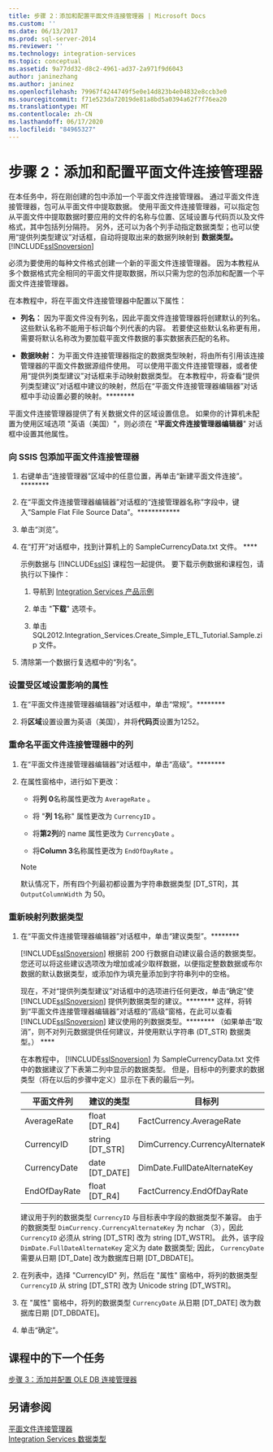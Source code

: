 ```yaml
---
title: 步骤 2：添加和配置平面文件连接管理器 | Microsoft Docs
ms.custom: ''
ms.date: 06/13/2017
ms.prod: sql-server-2014
ms.reviewer: ''
ms.technology: integration-services
ms.topic: conceptual
ms.assetid: 9a77dd32-d8c2-4961-ad37-2a971f9d6043
author: janinezhang
ms.author: janinez
ms.openlocfilehash: 79967f4244749f5e0e14d823b4e04832e8ccb3e0
ms.sourcegitcommit: f71e523da72019de81a8bd5a0394a62f7f76ea20
ms.translationtype: MT
ms.contentlocale: zh-CN
ms.lasthandoff: 06/17/2020
ms.locfileid: "84965327"
---
```

# <a name="step-2-adding-and-configuring-a-flat-file-connection-manager"></a>步骤 2：添加和配置平面文件连接管理器
  在本任务中，将在刚创建的包中添加一个平面文件连接管理器。 通过平面文件连接管理器，包可从平面文件中提取数据。 使用平面文件连接管理器，可以指定包从平面文件中提取数据时要应用的文件的名称与位置、区域设置与代码页以及文件格式，其中包括列分隔符。 另外，还可以为各个列手动指定数据类型；也可以使用“提供列类型建议”对话框，自动将提取出来的数据列映射到 **数据类型。** [!INCLUDE[ssISnoversion](../includes/ssisnoversion-md.md)]  
  
 必须为要使用的每种文件格式创建一个新的平面文件连接管理器。 因为本教程从多个数据格式完全相同的平面文件提取数据，所以只需为您的包添加和配置一个平面文件连接管理器。  
  
 在本教程中，将在平面文件连接管理器中配置以下属性：  
  
-   **列名：** 因为平面文件没有列名，因此平面文件连接管理器将创建默认的列名。 这些默认名称不能用于标识每个列代表的内容。 若要使这些默认名称更有用，需要将默认名称改为要加载平面文件数据的事实数据表匹配的名称。  
  
-   **数据映射：** 为平面文件连接管理器指定的数据类型映射，将由所有引用该连接管理器的平面文件数据源组件使用。 可以使用平面文件连接管理器，或者使用“提供列类型建议”对话框来手动映射数据类型。  在本教程中，将查看“提供列类型建议”对话框中建议的映射，然后在“平面文件连接管理器编辑器”对话框中手动设置必要的映射。********  
  
 平面文件连接管理器提供了有关数据文件的区域设置信息。 如果你的计算机未配置为使用区域选项 "英语（美国）"，则必须在 "**平面文件连接管理器编辑器**" 对话框中设置其他属性。  
  
### <a name="to-add-a-flat-file-connection-manager-to-the-ssis-package"></a>向 SSIS 包添加平面文件连接管理器  
  
1.  右键单击“连接管理器”区域中的任意位置，再单击“新建平面文件连接”。********  
  
2.  在“平面文件连接管理器编辑器”对话框的“连接管理器名称”字段中，键入“Sample Flat File Source Data”。************  
  
3.  单击“浏览”。  
  
4.  在“打开”对话框中，找到计算机上的 SampleCurrencyData.txt 文件。 ****  
  
     示例数据与 [!INCLUDE[ssIS](../includes/ssis-md.md)] 课程包一起提供。 要下载示例数据和课程包，请执行以下操作：  
  
    1.  导航到 [Integration Services 产品示例](https://go.microsoft.com/fwlink/?LinkId=275027)  
  
    2.  单击 "**下载**" 选项卡。  
  
    3.  单击 SQL2012.Integration_Services.Create_Simple_ETL_Tutorial.Sample.zip 文件。  
  
5.  清除第一个数据行复选框中的“列名”。  
  
### <a name="to-set-locale-sensitive-properties"></a>设置受区域设置影响的属性  
  
1.  在“平面文件连接管理器编辑器”对话框中，单击“常规”。********  
  
2.  将**区域**设置设置为英语（美国），并将**代码页**设置为1252。  
  
### <a name="to-rename-columns-in-the-flat-file-connection-manager"></a>重命名平面文件连接管理器中的列  
  
1.  在“平面文件连接管理器编辑器”对话框中，单击“高级”。********  
  
2.  在属性窗格中，进行如下更改：  
  
    -   将**列 0**名称属性更改为 `AverageRate` 。  
  
    -   将 "**列 1**名称" 属性更改为 `CurrencyID` 。  
  
    -   将**第2列**的 name 属性更改为 `CurrencyDate` 。  
  
    -   将**Column 3**名称属性更改为 `EndOfDayRate` 。  
  
    > [!NOTE]  
    >  默认情况下，所有四个列最初都设置为字符串数据类型 [DT_STR]，其 `OutputColumnWidth` 为 50。  
  
### <a name="to-remap-column-data-types"></a>重新映射列数据类型  
  
1.  在“平面文件连接管理器编辑器”对话框中，单击“建议类型”。********  
  
     [!INCLUDE[ssISnoversion](../includes/ssisnoversion-md.md)] 根据前 200 行数据自动建议最合适的数据类型。 您还可以将这些建议选项改为增加或减少取样数据，以便指定整数数据或布尔数据的默认数据类型，或添加作为填充量添加到字符串列中的空格。  
  
     现在，不对“提供列类型建议”对话框中的选项进行任何更改，单击“确定”使 [!INCLUDE[ssISnoversion](../includes/ssisnoversion-md.md)] 提供列数据类型的建议。******** 这样，将转到“平面文件连接管理器编辑器”对话框的“高级”窗格，在此可以查看 [!INCLUDE[ssISnoversion](../includes/ssisnoversion-md.md)] 建议使用的列数据类型。******** （如果单击“取消”，则不对列元数据提供任何建议，并使用默认字符串 (DT_STR) 数据类型。） ****  
  
     在本教程中， [!INCLUDE[ssISnoversion](../includes/ssisnoversion-md.md)] 为 SampleCurrencyData.txt 文件中的数据建议了下表第二列中显示的数据类型。 但是，目标中的列要求的数据类型（将在以后的步骤中定义）显示在下表的最后一列。  
  
    |平面文件列|建议的类型|目标列|目标类型|  
    |----------------------|--------------------|------------------------|----------------------|  
    |AverageRate|float [DT_R4]|FactCurrency.AverageRate|FLOAT|  
    |CurrencyID|string [DT_STR]|DimCurrency.CurrencyAlternateKey|nchar(3)|  
    |CurrencyDate|date [DT_DATE]|DimDate.FullDateAlternateKey|date|  
    |EndOfDayRate|float [DT_R4]|FactCurrency.EndOfDayRate|FLOAT|  
  
     建议用于列的数据类型 `CurrencyID` 与目标表中字段的数据类型不兼容。 由于的数据类型 `DimCurrency.CurrencyAlternateKey` 为 nchar （3），因此 `CurrencyID` 必须从 string [DT_STR] 改为 string [DT_WSTR]。 此外，该字段 `DimDate.FullDateAlternateKey` 定义为 date 数据类型; 因此， `CurrencyDate` 需要从日期 [DT_Date] 改为数据库日期 [DT_DBDATE]。  
  
2.  在列表中，选择 "CurrencyID" 列，然后在 "属性" 窗格中，将列的数据类型 `CurrencyID` 从 string [DT_STR] 改为 Unicode string [DT_WSTR]。  
  
3.  在 "属性" 窗格中，将列的数据类型 `CurrencyDate` 从日期 [DT_DATE] 改为数据库日期 [DT_DBDATE]。  
  
4.  单击“确定”。  
  
## <a name="next-task-in-lesson"></a>课程中的下一个任务  
 [步骤 3：添加并配置 OLE DB 连接管理器](lesson-1-3-adding-and-configuring-an-ole-db-connection-manager.md)  
  
## <a name="see-also"></a>另请参阅  
 [平面文件连接管理器](connection-manager/file-connection-manager.md)   
 [Integration Services 数据类型](data-flow/integration-services-data-types.md)  
  
  
